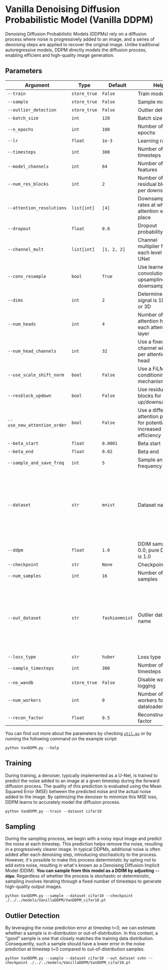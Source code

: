# Vanilla Denoising Diffusion Probabilistic Model (Vanilla DDPM)

Denoising Diffusion Probabilistic Models (DDPMs) rely on a diffusion process where noise is progressively added to an image, and a series of denoising steps are applied to recover the original image. Unlike traditional autoregressive models, DDPM directly models the diffusion process, enabling efficient and high-quality image generation.

## Parameters

| **Argument**               | **Type**     | **Default**            | **Help**                                                                                       | **Choices**                                                                                                                                 |
|----------------------------|--------------|-------------------------|------------------------------------------------------------------------------------------------|--------------------------------------------------------------------------------------------------------------------------------------------|
| `--train`                 | `store_true` | `False`                | Train model                                                                                   |                                                                                                                                          |
| `--sample`                | `store_true` | `False`                | Sample model                                                                                  |                                                                                                                                          |
| `--outlier_detection`     | `store_true` | `False`                | Outlier detection                                                                             |                                                                                                                                          |
| `--batch_size`            | `int`        | `128`                  | Batch size                                                                                    |                                                                                                                                          |
| `--n_epochs`              | `int`        | `100`                  | Number of epochs                                                                              |                                                                                                                                          |
| `--lr`                    | `float`      | `1e-3`                 | Learning rate                                                                                 |                                                                                                                                          |
| `--timesteps`             | `int`        | `300`                  | Number of timesteps                                                                           |                                                                                                                                          |
| `--model_channels`        | `int`        | `64`                   | Number of features                                                                            |                                                                                                                                          |
| `--num_res_blocks`        | `int`        | `2`                    | Number of residual blocks per downsample                                                     |                                                                                                                                          |
| `--attention_resolutions` | `list[int]`  | `[4]`                  | Downsample rates at which attention will take place                                          |                                                                                                                                          |
| `--dropout`               | `float`      | `0.0`                  | Dropout probability                                                                           |                                                                                                                                          |
| `--channel_mult`          | `list[int]`  | `[1, 2, 2]`            | Channel multiplier for each level of the UNet                                                |                                                                                                                                          |
| `--conv_resample`         | `bool`       | `True`                 | Use learned convolutions for upsampling and downsampling                                     |                                                                                                                                          |
| `--dims`                  | `int`        | `2`                    | Determines if the signal is 1D, 2D, or 3D                                                    |                                                                                                                                          |
| `--num_heads`             | `int`        | `4`                    | Number of attention heads in each attention layer                                            |                                                                                                                                          |
| `--num_head_channels`     | `int`        | `32`                   | Use a fixed channel width per attention head                                                 |                                                                                                                                          |
| `--use_scale_shift_norm`  | `bool`       | `False`                | Use a FiLM-like conditioning mechanism                                                       |                                                                                                                                          |
| `--resblock_updown`       | `bool`       | `False`                | Use residual blocks for up/downsampling                                                      |                                                                                                                                          |
| `--use_new_attention_order`| `bool`      | `False`                | Use a different attention pattern for potentially increased efficiency                       |                                                                                                                                          |
| `--beta_start`            | `float`      | `0.0001`               | Beta start                                                                                   |                                                                                                                                          |
| `--beta_end`              | `float`      | `0.02`                 | Beta end                                                                                     |                                                                                                                                          |
| `--sample_and_save_freq`  | `int`        | `5`                    | Sample and save frequency                                                                    |                                                                                                                                          |
| `--dataset`               | `str`        | `mnist`                | Dataset name                                                                                 | `mnist`, `cifar10`, `cifar100`, `places365`, `dtd`, `fashionmnist`, `chestmnist`, `octmnist`, `tissuemnist`, `pneumoniamnist`, `svhn`, `tinyimagenet`, `imagenet` |
| `--ddpm`                  | `float`      | `1.0`                  | DDIM sampling is 0.0, pure DDPM is 1.0                                                       |                                                                                                                                          |
| `--checkpoint`            | `str`        | `None`                 | Checkpoint path                                                                              |                                                                                                                                          |
| `--num_samples`           | `int`        | `16`                   | Number of samples                                                                            |                                                                                                                                          |
| `--out_dataset`           | `str`        | `fashionmnist`         | Outlier dataset name                                                                         | `mnist`, `cifar10`, `cifar100`, `places365`, `dtd`, `fashionmnist`, `chestmnist`, `octmnist`, `tissuemnist`, `pneumoniamnist`, `svhn`, `tinyimagenet`, `imagenet` |
| `--loss_type`             | `str`        | `huber`                | Loss type                                                                                    | `huber`, `l2`, `l1`                                                                                                                     |
| `--sample_timesteps`      | `int`        | `300`                  | Number of timesteps                                                                          |                                                                                                                                          |
| `--no_wandb`              | `store_true` | `False`                | Disable wandb logging                                                                        |                                                                                                                                          |
| `--num_workers`           | `int`        | `0`                    | Number of workers for dataloader                                                            |                                                                                                                                          |
| `--recon_factor`          | `float`      | `0.5`                  | Reconstruction factor                                                                       |                                                                                                                                          |

You can find out more about the parameters by checking [`util.py`](./../src/generativezoo/utils/util.py) or by running the following command on the example script:

    python VanDDPM.py --help

## Training

During training, a denoiser, typically implemented as a U-Net, is trained to predict the noise added to an image at a given timestep during the forward diffusion process. The quality of this prediction is evaluated using the Mean Squared Error (MSE) between the predicted noise and the actual noise added to the image. By optimizing the denoiser to minimize this MSE loss, DDPM learns to accurately model the diffusion process.

    python VanDDPM.py --train --dataset cifar10

## Sampling

During the sampling process, we begin with a noisy input image and predict the noise at each timestep. This prediction helps remove the noise, resulting in a progressively clearer image. In typical DDPMs, additional noise is often added after each denoising step, introducing stochasticity to the process. However, it's possible to make this process deterministic by opting not to add extra noise, resulting in what's known as a Denoising Diffusion Implicit Model (DDIM). **You can sample from this model as a DDIM by adjusting `--ddpm`**. Regardless of whether the process is stochastic or deterministic, sampling involves iterating through a fixed number of timesteps to generate high-quality output images.

    python VanDDPM.py --sample --dataset cifar10 --checkpoint ./../../models/VanillaDDPM/VanDDPM_cifar10.pt

## Outlier Detection

By leveraging the noise prediction error at timestep t=0, we can estimate whether a sample is in-distribution or out-of-distribution. In this context, a "good" sample is one that closely matches the training data distribution. Consequently, such a sample should have a lower error in the noise prediction at timestep t=0 compared to out-of-distribution samples.

    python VanDDPM.py --sample --dataset cifar10 --out_dataset svhn --checkpoint ./../../models/VanillaDDPM/VanDDPM_cifar10.pt